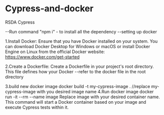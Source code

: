 # Cypress-and-docker
RSDA Cypress


--Run command "npm i" - to install all the dependency 
--setting up docker 

1.Install Docker:
Ensure that you have Docker installed on your system. You can download Docker Desktop for Windows or macOS or install Docker Engine on Linux from the official Docker website: https://www.docker.com/get-started

2.Create a Dockerfile:
Create a Dockerfile in your project's root directory. This file defines how your Docker 
--refer to the docker file in the root directory 

3.build new docker image 
    docker build -t my-cypress-image .  //replace my-cypress-image with you desired image name 
4.Run docker image 
docker run -it --rm --name image 
        Replace image with your desired container name.
        This command will start a Docker container based on your image and execute Cypress tests within it.

